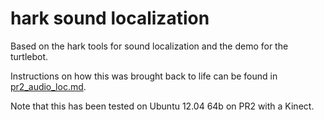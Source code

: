 # hark sound localization

Based on the hark tools for sound localization and the demo for the turtlebot.

Instructions on how this was brought back to life can be found in [pr2_audio_loc.md](pr2_audio_loc.md).

Note that this has been tested on Ubuntu 12.04 64b on PR2 with a Kinect.
